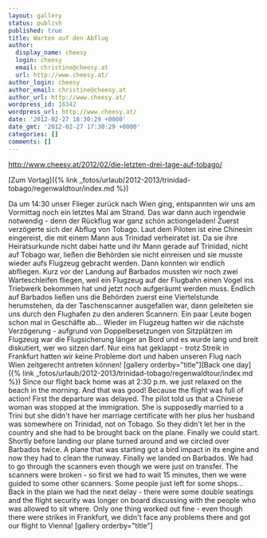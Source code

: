 ```yaml
---
layout: gallery
status: publish
published: true
title: Warten auf den Abflug
author:
  display_name: cheesy
  login: cheesy
  email: christine@cheesy.at
  url: http://www.cheesy.at/
author_login: cheesy
author_email: christine@cheesy.at
author_url: http://www.cheesy.at/
wordpress_id: 16342
wordpress_url: http://www.cheesy.at/
date: '2012-02-27 18:30:29 +0000'
date_gmt: '2012-02-27 17:30:29 +0000'
categories: []
comments: []
---
```

http://www.cheesy.at/2012/02/die-letzten-drei-tage-auf-tobago/
<!--:de-->[Zum Vortag]({% link _fotos/urlaub/2012-2013/trinidad-tobago/regenwaldtour/index.md %})
Da um 14:30 unser Flieger zurück nach Wien ging, entspannten wir uns am Vormittag noch ein letztes Mal am Strand.
Das war dann auch irgendwie notwendig - denn der Rückflug war ganz schön actiongeladen! Zuerst verzögerte sich der Abflug von Tobago. Laut dem Piloten ist eine Chinesin eingereist, die mit einem Mann aus Trinidad verheiratet ist. Da sie ihre Heiratsurkunde nicht dabei hatte und ihr Mann gerade auf Trinidad, nicht auf Tobago war, ließen die Behörden sie nicht einreisen und sie musste wieder aufs Flugzeug gebracht werden. Dann konnten wir endlich abfliegen. Kurz vor der Landung auf Barbados mussten wir noch zwei Warteschleifen fliegen, weil ein Flugzeug auf der Flugbahn einen Vogel ins Triebwerk bekommen hat und jetzt noch aufgeräumt werden muss. Endlich auf Barbados ließen uns die Behörden zuerst eine Viertelstunde herumstehen, da der Taschenscanner ausgefallen war, dann geleiteten sie uns durch den Flughafen zu den anderen Scannern. Ein paar Leute bogen schon mal in Geschäfte ab... Wieder im Flugzeug hatten wir die nächste Verzögerung - aufgrund von Doppelbesetzungen von Sitzplätzen im Flugzeug war die Flugsicherung länger an Bord und es wurde lang und breit diskutiert, wer wo sitzen darf. Nur eins hat geklappt - trotz Streik in Frankfurt hatten wir keine Probleme dort und haben unseren Flug nach Wien zeitgerecht antreten können!
[gallery orderby="title"]<!--:--><!--:en-->[Back one day]({% link _fotos/urlaub/2012-2013/trinidad-tobago/regenwaldtour/index.md %})
Since our flight back home was at 2:30 p.m. we just relaxed on the beach in the morning.
And that was good! Because the flight was full of action! First the departure was delayed. The pilot told us that a Chinese woman was stopped at the immigration. She is supposedly married to a Trini but she didn't have her marriage certificate with her plus her husband was somewhere on Trinidad, not on Tobago. So they didn't let her in the country and she had to be brought back on the plane. Finally we could start. Shortly before landing our plane turned around and we circled over Barbados twice. A plane that was starting got a bird impact in its engine and now they had to clean the runway. Finally we landed on Barbados. We had to go through the scanners even though we were just on transfer. The scanners were broken - so first we had to wait 15 minutes, then we were guided to some other scanners. Some people just left for some shops... Back in the plain we had the next delay - there were some double seatings and the flight security was longer on board discussing with the people who was allowed to sit where. Only one thing worked out fine - even though there were strikes in Frankfurt, we didn't face any problems there and got our flight to Vienna!
[gallery orderby="title"]<!--:-->
